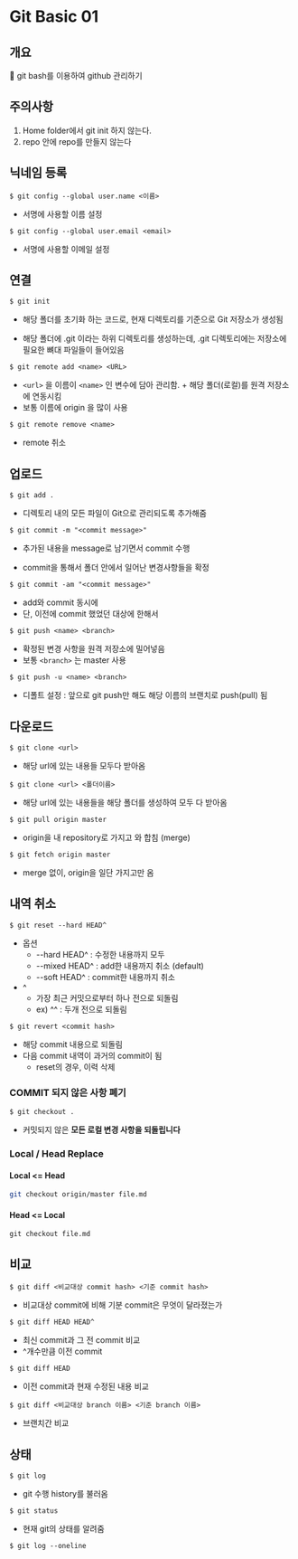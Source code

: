 # Git Basic 01

## 개요

:green_apple: git bash를 이용하여 github 관리하기 



## 주의사항

1. Home folder에서 git init 하지 않는다.
2. repo 안에 repo를 만들지 않는다



## 닉네임 등록

```
$ git config --global user.name <이름>
```

- 서명에 사용할 이름 설정



```
$ git config --global user.email <email>
```

- 서명에 사용할 이메일 설정



## 연결

```
$ git init
```

- 해당 폴더를 초기화 하는 코드로, 현재 디렉토리를 기준으로 Git 저장소가 생성됨

- 해당 폴더에  .git 이라는 하위 디렉토리를 생성하는데,  .git 디렉토리에는 저장소에 필요한 뼈대 파일들이 들어있음




```
$ git remote add <name> <URL>
```

- `<url>` 을 이름이 `<name>` 인 변수에 담아 관리함.   + 해당 폴더(로컬)를 원격 저장소에 연동시킴
- 보통 이름에 origin 을 많이 사용



```
$ git remote remove <name>
```

-  remote 취소



## 업로드


```
$ git add .
```
- 디렉토리 내의 모든 파일이 Git으로 관리되도록 추가해줌




```
$ git commit -m "<commit message>"
```
- 추가된 내용을 message로 남기면서 commit 수행

- commit을 통해서 폴더 안에서 일어난 변경사항들을 확정



```
$ git commit -am "<commit message>"
```

- add와 commit 동시에
- 단, 이전에 commit 했었던 대상에 한해서




```
$ git push <name> <branch>
```
-  확정된 변경 사항을 원격 저장소에 밀어넣음
-  보통 `<branch>` 는 master 사용




```
$ git push -u <name> <branch>
```

- 디폴트 설정 : 앞으로 git push만 해도 해당 이름의 브랜치로 push(pull) 됨



## 다운로드

```
$ git clone <url>
```

- 해당 url에 있는 내용들 모두다 받아옴



```
$ git clone <url> <폴더이름>
```

- 해당 url에 있는 내용들을 해당 폴더를 생성하여 모두 다 받아옴



```
$ git pull origin master
```

- origin을 내 repository로 가지고 와 합침 (merge)



```
$ git fetch origin master
```

- merge 없이, origin을 일단 가지고만 옴



## 내역 취소

```
$ git reset --hard HEAD^
```

- 옵션
  - --hard HEAD^ : 수정한 내용까지 모두
  - --mixed HEAD^ : add한 내용까지 취소 (default)
  - --soft HEAD^ : commit한 내용까지 취소
- ^
  - 가장 최근 커밋으로부터 하나 전으로 되돌림
  - ex) ^^ : 두개 전으로 되돌림



```
$ git revert <commit hash>
```

- 해당 commit 내용으로 되돌림
- 다음 commit 내역이 과거의 commit이 됨
  - reset의 경우, 이력 삭제



### COMMIT 되지 않은 사항 폐기

```
$ git checkout .
```

- 커밋되지 않은 **모든 로컬 변경 사항을 되돌립니다**



### Local / Head Replace

#### Local <= Head 

```bash
git checkout origin/master file.md
```

#### Head <= Local

```
git checkout file.md
```





## 비교



```
$ git diff <비교대상 commit hash> <기준 commit hash>
```

- 비교대상 commit에 비해 기분 commit은 무엇이 달라졌는가



```
$ git diff HEAD HEAD^
```

- 최신 commit과 그 전 commit 비교
- ^개수만큼 이전 commit



```
$ git diff HEAD
```

- 이전 commit과 현재 수정된 내용 비교



```
$ git diff <비교대상 branch 이름> <기준 branch 이름>
```

- 브랜치간 비교  



## 상태


```
$ git log 
```
- git 수행 history를 불러옴




```
$ git status
```

-  현재 git의 상태를 알려줌



```
$ git log --oneline
```

